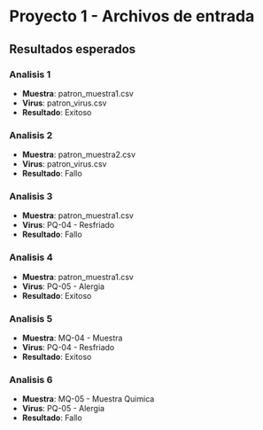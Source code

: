 # Proyecto 1 - Archivos de entrada

## Resultados esperados

### Analisis 1

* **Muestra**: patron_muestra1.csv
* **Virus**: patron_virus.csv
* **Resultado**: Exitoso

### Analisis 2

* **Muestra**: patron_muestra2.csv
* **Virus**: patron_virus.csv
* **Resultado**: Fallo

### Analisis 3

* **Muestra**: patron_muestra1.csv
* **Virus**: PQ-04 - Resfriado
* **Resultado**: Fallo

### Analisis 4

* **Muestra**: patron_muestra1.csv
* **Virus**: PQ-05 - Alergia
* **Resultado**: Exitoso

### Analisis 5

* **Muestra**: MQ-04 - Muestra
* **Virus**: PQ-04 - Resfriado
* **Resultado**: Exitoso

### Analisis 6

* **Muestra**: MQ-05 - Muestra Quimica
* **Virus**: PQ-05 - Alergia
* **Resultado**: Fallo